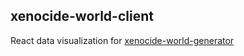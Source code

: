 ## xenocide-world-client
React data visualization for [xenocide-world-generator](https://github.com/duchu-net/xenocide-world-generator)
